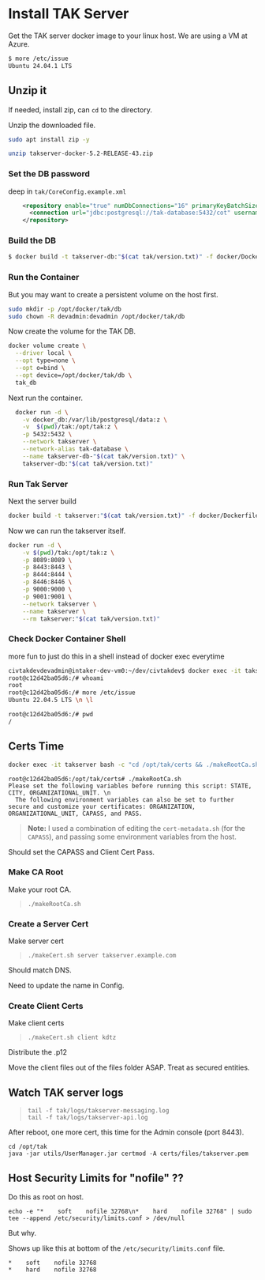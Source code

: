 # Install  TAK Server

Get the TAK server docker image to your linux host. We are using a VM at Azure.

```sh
$ more /etc/issue
Ubuntu 24.04.1 LTS 
```

## Unzip it

If needed, install zip, can `cd` to the directory.

Unzip the downloaded file.

```sh
sudo apt install zip -y

unzip takserver-docker-5.2-RELEASE-43.zip
```

### Set the DB password

deep in `tak/CoreConfig.example.xml`

```xml
    <repository enable="true" numDbConnections="16" primaryKeyBatchSize="500" insertionBatchSize="500">
      <connection url="jdbc:postgresql://tak-database:5432/cot" username="martiuser" password="XXXXX" />
    </repository>
```

### Build the DB

```sh
$ docker build -t takserver-db:"$(cat tak/version.txt)" -f docker/Dockerfile.takserver-db .
```


### Run the Container

But you may want to create a persistent volume on the host first.

```sh
sudo mkdir -p /opt/docker/tak/db
sudo chown -R devadmin:devadmin /opt/docker/tak/db
```

Now create the volume for the TAK DB.

```sh
docker volume create \
  --driver local \
  --opt type=none \
  --opt o=bind \
  --opt device=/opt/docker/tak/db \
  tak_db
```

Next run the container.

```sh
  docker run -d \
    -v docker_db:/var/lib/postgresql/data:z \
    -v  $(pwd)/tak:/opt/tak:z \
    -p 5432:5432 \
    --network takserver \
    --network-alias tak-database \
    --name takserver-db-"$(cat tak/version.txt)" \
    takserver-db:"$(cat tak/version.txt)"
```

### Run Tak Server

Next the server build

```sh
docker build -t takserver:"$(cat tak/version.txt)" -f docker/Dockerfile.takserver .
```

Now we can run the takserver itself.

```sh
docker run -d \
    -v $(pwd)/tak:/opt/tak:z \
    -p 8089:8089 \
    -p 8443:8443 \
    -p 8444:8444 \
    -p 8446:8446 \
    -p 9000:9000 \
    -p 9001:9001 \
    --network takserver \
    --name takserver \
    --rm takserver:"$(cat tak/version.txt)"
```


### Check Docker Container Shell

more fun to just do this in a shell instead of docker exec everytime
```sh
civtakdevdevadmin@intaker-dev-vm0:~/dev/civtakdev$ docker exec -it takserver bash
root@c12d42ba05d6:/# whoami
root
root@c12d42ba05d6:/# more /etc/issue
Ubuntu 22.04.5 LTS \n \l

root@c12d42ba05d6:/# pwd
/
```


## Certs Time

```sh
docker exec -it takserver bash -c "cd /opt/tak/certs && ./makeRootCa.sh"
```

```
root@c12d42ba05d6:/opt/tak/certs# ./makeRootCa.sh
Please set the following variables before running this script: STATE, CITY, ORGANIZATIONAL_UNIT. \n
  The following environment variables can also be set to further secure and customize your certificates: ORGANIZATION, ORGANIZATIONAL_UNIT, CAPASS, and PASS.
```

> **Note:** I used a combination of editing the `cert-metadata.sh` (for the `CAPASS`), and passing some environment variables from the host.

Should set the CAPASS and Client Cert Pass.

### Make CA Root

Make your root CA.

> `./makeRootCa.sh`

### Create a Server Cert

Make server cert

> `./makeCert.sh server takserver.example.com`

Should match DNS.

Need to update the name in Config.

### Create Client Certs

Make client certs

> `./makeCert.sh client kdtz`

Distribute the .p12

Move the client files out of the files folder ASAP. Treat as secured entities.

## Watch TAK server logs

> ```
> tail -f tak/logs/takserver-messaging.log
> tail -f tak/logs/takserver-api.log
> ```

After reboot, one more cert, this time for the Admin console (port 8443).


```
cd /opt/tak
java -jar utils/UserManager.jar certmod -A certs/files/takserver.pem
```

## Host Security Limits for "nofile" ??

Do this as root on host.

`echo -e "*    soft    nofile 32768\n*    hard    nofile 32768" | sudo tee --append /etc/security/limits.conf > /dev/null`

But why.

Shows up like this at bottom of the `/etc/security/limits.conf` file.

```
*    soft    nofile 32768
*    hard    nofile 32768
```
